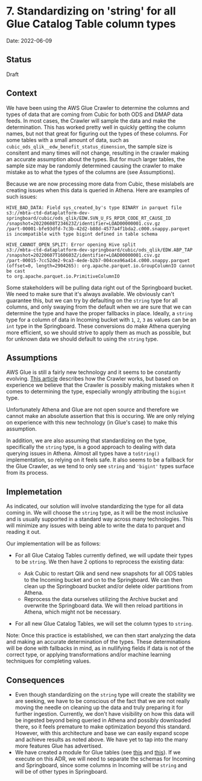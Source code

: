 
# 7. Standardizing on 'string' for all Glue Catalog Table column types

Date: 2022-06-09

## Status

Draft

## Context

We have been using the AWS Glue Crawler to determine the columns and types of data that are coming from Cubic for both ODS and DMAP data feeds. In most cases, the Crawler will sample the data and make the determination. This has worked pretty well in quickly getting the column names, but not that great for figuring out the types of these columns. For some tables with a small amount of data, such as `cubic_ods_qlik__edw_benefit_status_dimension`, the sample size is consitent and many times will not change, resulting in the crawler making an accurate assumption about the types. But for much larger tables, the sample size may be randomly determined causing the crawler to make mistake as to what the types of the columns are (see Assumptions).

Because we are now processing more data from Cubic, these mislabels are creating issues when this data is queried in Athena. Here are examples of such issues:

```
HIVE_BAD_DATA: Field sys_created_by's type BINARY in parquet file 
s3://mbta-ctd-dataplatform-dev-springboard/cubic/ods_qlik/EDW.SVN_U_FS_RPIR_CODE_RT_CAUSE_ID
/snapshot=20220608T234623Z/identifier=LOAD00000001.csv.gz
/part-00001-bfe93dfd-7c3b-42d2-b88d-4577a4f1bda2.c000.snappy.parquet 
is incompatible with type bigint defined in table schema
```

```
HIVE_CANNOT_OPEN_SPLIT: Error opening Hive split 
s3://mbta-ctd-dataplatform-dev-springboard/cubic/ods_qlik/EDW.ABP_TAP
/snapshot=20220607T160603Z/identifier=LOAD00000001.csv.gz
/part-00015-7cc52de2-9ca3-4ede-b2b7-004cea96a414.c000.snappy.parquet 
(offset=0, length=2904265): org.apache.parquet.io.GroupColumnIO cannot be cast 
to org.apache.parquet.io.PrimitiveColumnIO
```

Some stakeholders will be pulling data right out of the Springboard bucket. We need to make sure that it's always available. We obviously can't guarantee this, but we can try by defaulting on the `string` type for all columns, and only swaying from the default when we are sure that we can determine the type and have the proper fallbacks in place. Ideally, a `string` type for a column of data in Incoming bucket with `1`, `2`, `3` as values can be an `int` type in the Springboard. These conversions do make Athena querying more efficient, so we should strive to apply them as much as possible, but for unknown data we should default to using the `string` type.

## Assumptions

AWS Glue is still a fairly new technology and it seems to be constantly evolving. [This article](https://aws.amazon.com/premiumsupport/knowledge-center/glue-crawler-detect-schema/) describes how the Crawler works, but based on experience we believe that the Crawler is possibly making mistakes when it comes to determining the type, especially wrongly attributing the `bigint` type.

Unfortunately Athena and Glue are not open source and therefore we cannot make an absolute assertion that this is occuring. We are only relying on experience with this new technology (in Glue's case) to make this assumption.

In addition, we are also assuming that standardizing on the type, specifically the `string` type, is a good approach to dealing with data querying issues in Athena. Almost all types have a `toString()` implementation, so relying on it feels safe. It also seems to be a fallback for the Glue Crawler, as we tend to only see `string`  and `'bigint'` types surface from its process.

## Implemetation

As indicated, our solution will involve standardizing the type for all data coming in. We will choose the `string` type, as it will be the most inclusive and is usually supported in a standard way across many technologies. This will minimize any issues with being able to write the data to parquet and reading it out.

Our implementation will be as follows:

* For all Glue Catalog Tables currently defined, we will update their types to be `string`. We then have 2 options to reprocess the existing data:

    - Ask Cubic to restart Qlik and send new snapshots for all ODS tables to the Incoming bucket and on to the Springboard. We can then clean up the Springboard bucket and/or delete older partitions from Athena.
    - Reprocess the data ourselves utilizing the Archive bucket and overwrite the Springboard data. We will then reload partitions in Athena, which might not be necessary.

* For all new Glue Catalog Tables, we will set the column types to `string`.

Note: Once this practice is established, we can then start analyzing the data and making an accurate determination of the types. These determinations will be done with fallbacks in mind, as in nullifying fields if data is not of the correct type, or applying transformations and/or machine learning techniques for completing values.

## Consequences

* Even though standardizing on the `string` type will create the stability we are seeking, we have to be conscious of the fact that we are not really moving the needle on cleaning up the data and truly preparing it for further ingestion. Currently, we don't have visibility on how this data will be ingested beyond being queried in Athena and possibly downloaded there, so it feels premature to make optimization beyond this standard. However, with this architecture and base we can easily expand scope and achieve results as noted above. We have yet to tap into the many more features Glue has advertised.
* We have created a module for Glue tables (see [this](https://github.com/mbta/devops/tree/master/terraform/modules/app-dataplatform/glue-data-catalog/cubic_ods_qlik__table) and [this](https://github.com/mbta/devops/tree/master/terraform/modules/app-dataplatform/glue-data-catalog/cubic_dmap__table)). If we execute on this ADR, we will need to separate the schemas for Incoming and Springboard, since some columns in Incoming will be `string` and will be of other types in Springboard.

